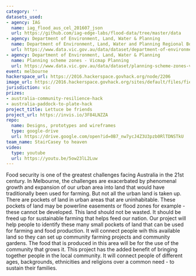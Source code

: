 ```yaml
---
category: ''
datasets_used:
- agency: IAG
  name: iag_flood_aus_cel_201607_json
  url: https://github.com/iag-edge-labs/flood-data/tree/master/data
- agency: Department of Environment, Land, Water & Planning
  name: Department of Environment, Land, Water and Planning Regional Boundaries - Vicmap Admin
  url: https://www.data.vic.gov.au/data/dataset/department-of-environment-land-water-and-planning-regional-boundaries-vicmap-admin
- agency: Department of Environment, Land, Water & Planning
  name: Planning scheme zones - Vicmap Planning
  url: https://www.data.vic.gov.au/data/dataset/planning-scheme-zones-vicmap-planning
event: melbourne
hackerspace_url: https://2016.hackerspace.govhack.org/node/2206
image_url: https://2016.hackerspace.govhack.org/sites/default/files/field/image/Community%20Garden_0.jpg
jurisdiction: vic
prizes:
- australia-community-resilience-hack
- australia-paddock-to-plate-hack
project_title: Lettuce be friends
project_url: https://invis.io/3F84LNZZA
repo:
  name: Designs, prototypes and wireframes
  type: google-drive
  url: https://drive.google.com/open?id=0B7_nw7ycJ4Z3U3pzb0RlTDNSTkU
team_name: StairCasey to heaven
video:
  type: youtube
  url: https://youtu.be/5ow23lL2Luw
---
```


Food security is one of the greatest challenges facing Australia in the 21st century. In Melbourne, the challenges are exacerbated by phenomenal growth and expansion of our urban area into land that would have traditionally been used for farming. But not all the urban land is taken up. There are pockets of land in urban areas that are uninhabitable. These pockets of land may be powerline easements or flood zones for example - these cannot be developed.
This land should not be wasted. It should be freed up for sustainable farming that helps feed our nation.
Our project will help people to identify these many small pockets of land that can be used for farming and food production. It will connect people wih this available land so they can set up community farming projects and community gardens. The food that is produced in this area will be for the use of the community that grows it.
This project has the added benefit of bringing together people in the local community. It will connect people of different ages, backgrounds, ethnicities and religions over a common need - to sustain their families.